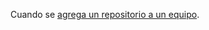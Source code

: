 Cuando se [agrega un repositorio a un equipo](/v3/teams/#add-or-update-team-repository-permissions).
